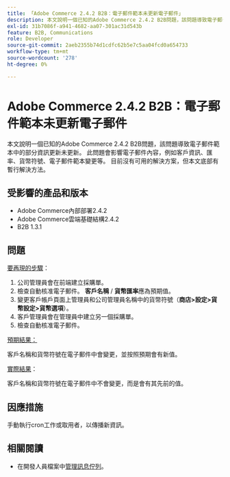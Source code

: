 ```yaml
---
title: 「Adobe Commerce 2.4.2 B2B：電子郵件範本未更新電子郵件」
description: 本文說明一個已知的Adobe Commerce 2.4.2 B2B問題，該問題導致電子郵件範本中的部分資訊更新未更新。 此問題會影響電子郵件內容，例如客戶資訊、匯率、貨幣符號、電子郵件範本變更等。 目前沒有可用的解決方案，但本文底部有暫行解決方法。
exl-id: 31b7086f-a941-4682-aa07-301ac31d543b
feature: B2B, Communications
role: Developer
source-git-commit: 2aeb2355b74d1cdfc62b5e7c5aa04fcd0a654733
workflow-type: tm+mt
source-wordcount: '278'
ht-degree: 0%

---
```


# Adobe Commerce 2.4.2 B2B：電子郵件範本未更新電子郵件

本文說明一個已知的Adobe Commerce 2.4.2 B2B問題，該問題導致電子郵件範本中的部分資訊更新未更新。 此問題會影響電子郵件內容，例如客戶資訊、匯率、貨幣符號、電子郵件範本變更等。 目前沒有可用的解決方案，但本文底部有暫行解決方法。

## 受影響的產品和版本

* Adobe Commerce內部部署2.4.2
* Adobe Commerce雲端基礎結構2.4.2
* B2B 1.3.1

## 問題

<u>要再現的步驟</u>：

1. 公司管理員會在前端建立採購單。
1. 檢查自動核准電子郵件。 **客戶名稱** / **貨幣匯率**&#x200B;應為預期值。
1. 變更客戶帳戶頁面上管理員和公司管理員名稱中的貨幣符號（**商店>設定>貨幣設定>貨幣選項**）。
1. 客戶管理員會在管理員中建立另一個採購單。
1. 檢查自動核准電子郵件。

<u>預期結果：</u>

客戶名稱和貨幣符號在電子郵件中會變更，並按照預期會有新值。

<u>實際結果</u>：

客戶名稱和貨幣符號在電子郵件中不會變更，而是會有其先前的值。

## 因應措施

手動執行cron工作或取用者，以傳播新資訊。

## 相關閱讀

* 在開發人員檔案中[管理訊息佇列](https://experienceleague.adobe.com/en/docs/commerce-operations/configuration-guide/message-queues/manage-message-queues)。
